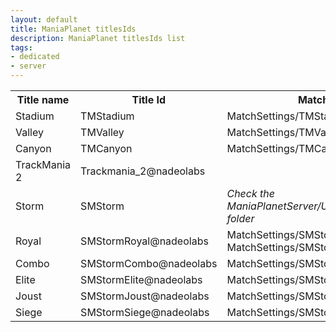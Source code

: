 ```yaml
---
layout: default
title: ManiaPlanet titlesIds
description: ManiaPlanet titlesIds list
tags:
- dedicated
- server
---
```


<table>
  <tr>
    <th>Title name</th><th>Title Id</th><th>MatchSettings file(s)</th>
  </tr>
  <tr>
    <td>Stadium</td><td>TMStadium</td><td>MatchSettings/TMStadiumA.txt</td>
  </tr>
  <tr>
    <td>Valley</td><td>TMValley</td><td>MatchSettings/TMValley.txt</td>
  </tr>
  <tr>
    <td>Canyon</td><td>TMCanyon</td><td>MatchSettings/TMCanyonA.txt</td>
  </tr>
  <tr>
    <td>TrackMania 2</td><td>Trackmania_2@nadeolabs</td><td></td>
  </tr>
  <tr>
    <td>Storm</td><td>SMStorm</td><td><em>Check the ManiaPlanetServer/UserData/Maps/MatchSettings/ folder</em></td>
  </tr>
  <tr>
    <td>Royal</td><td>SMStormRoyal@nadeolabs</td><td>MatchSettings/SMStormRoyal1.txt (Standard) and MatchSettings/SMStormRoyal2.txt (Beginner)</td>
  </tr>
  <tr>
    <td>Combo</td><td>SMStormCombo@nadeolabs</td><td>MatchSettings/SMStormCombo1.txt</td>
  </tr>
  <tr>
    <td>Elite</td><td>SMStormElite@nadeolabs</td><td>MatchSettings/SMStormElite1.txt</td>
  </tr>
  <tr>
    <td>Joust</td><td>SMStormJoust@nadeolabs</td><td>MatchSettings/SMStormJoust1.txt</td>
  </tr>
  <tr>
    <td>Siege</td><td>SMStormSiege@nadeolabs</td><td>MatchSettings/SMStormSiege1.txt</td>
  </tr>
</table>
